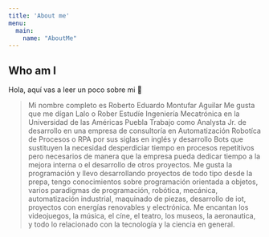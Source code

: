 ```yaml
---
title: 'About me'
menu:
  main:
    name: "AboutMe"
---
```


## Who am I

Hola, aquí vas a leer un poco sobre mi 🤩

> Mi nombre completo es Roberto Eduardo Montufar Aguilar 
> Me gusta que me dígan Lalo o Rober
> Estudíe Ingeniería Mecatrónica en la Universidad de las Américas Puebla
> Trabajo como Analysta Jr. de desarrollo en una empresa de consultoría en Automatización Robotíca de Procesos o RPA por sus siglas en inglés y desarrollo Bots que sustituyen la necesidad desperdiciar tiempo en procesos repetitivos pero necesarios de manera que la empresa pueda dedicar tiempo a la mejora interna o el desarrollo de otros proyectos. 
> Me gusta la programación y llevo desarrollando proyectos de todo tipo desde la prepa, tengo conocimientos sobre programación orientada a objetos, varios paradigmas de programación, robótica, mecánica, automatización industrial, maquinado de piezas, desarrollo de iot, proyectos con energías renovables y electrónica.
> Me encantan los videojuegos, la música, el cíne, el teatro, los museos, la aeronautica, y todo lo relacionado con la tecnología y la ciencia en general. 


